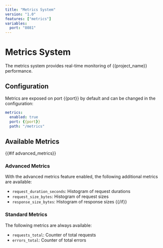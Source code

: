 ```yaml
---
title: "Metrics System"
version: "1.0"
features: ["metrics"]
variables:
  port: "8081"
---
```

# Metrics System

The metrics system provides real-time monitoring of {{project_name}} performance.

## Configuration

Metrics are exposed on port {{port}} by default and can be changed in the configuration:

```yaml
metrics:
  enabled: true
  port: {{port}}
  path: "/metrics"
```

## Available Metrics

{{#if advanced_metrics}}
### Advanced Metrics

With the advanced metrics feature enabled, the following additional metrics are available:

- `request_duration_seconds`: Histogram of request durations
- `request_size_bytes`: Histogram of request sizes
- `response_size_bytes`: Histogram of response sizes
{{/if}}

### Standard Metrics

The following metrics are always available:

- `requests_total`: Counter of total requests
- `errors_total`: Counter of total errors
